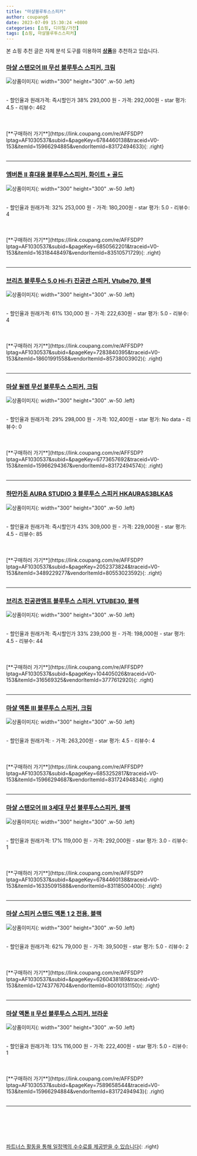 ```yaml
---
title: "마샬블루투스스피커"
author: coupang6
date: 2023-07-09 15:30:24 +0800
categories: [쇼핑, 디이털/가전]
tags: [쇼핑, 마샬블루투스스피커]
---
```


본 쇼핑 추천 글은 자체 분석 도구를 이용하여 [**상품**](https://link.coupang.com/a/bao1ui)을 추천하고 있습니다.

### [마샬 스탠모어 III 무선 블루투스 스피커, 크림](https://link.coupang.com/re/AFFSDP?lptag=AF1030537&subid=&pageKey=6784460138&traceid=V0-153&itemId=15966294885&vendorItemId=83172494633)

![상품이미지](https://thumbnail9.coupangcdn.com/thumbnails/remote/230x230ex/image/vendor_inventory/95c2/5a7dde419486252e83914c9b4732f09da9a864c24ec53a8b933691241d96.png){: width="300" height="300" .w-50 .left}


<br>
- 할인율과 원래가격: 즉시할인가 38%  293,000   원
- 가격: 292,000원
- star 평가: 4.5
- 리뷰수: 462
<br>
<br>
<br>
<br>
[**구매하러 가기**](https://link.coupang.com/re/AFFSDP?lptag=AF1030537&subid=&pageKey=6784460138&traceid=V0-153&itemId=15966294885&vendorItemId=83172494633){: .right}
<br>
<br>

---

### [엠버튼 II 휴대용 블루투스스피커, 화이트 + 골드](https://link.coupang.com/re/AFFSDP?lptag=AF1030537&subid=&pageKey=6850562201&traceid=V0-153&itemId=16318448497&vendorItemId=83510571729)

![상품이미지](https://thumbnail8.coupangcdn.com/thumbnails/remote/230x230ex/image/vendor_inventory/af36/6486dff9618013d98d97c2c4887d263f127e5b95b24175fd5312b7d45037.jpg){: width="300" height="300" .w-50 .left}


<br>
- 할인율과 원래가격: 32%  253,000   원
- 가격: 180,200원
- star 평가: 5.0
- 리뷰수: 4
<br>
<br>
<br>
<br>
[**구매하러 가기**](https://link.coupang.com/re/AFFSDP?lptag=AF1030537&subid=&pageKey=6850562201&traceid=V0-153&itemId=16318448497&vendorItemId=83510571729){: .right}
<br>
<br>

---

### [브리츠 블루투스 5.0 Hi-Fi 진공관 스피커, Vtube70, 블랙](https://link.coupang.com/re/AFFSDP?lptag=AF1030537&subid=&pageKey=7283840395&traceid=V0-153&itemId=18601991558&vendorItemId=85738003902)

![상품이미지](https://thumbnail7.coupangcdn.com/thumbnails/remote/230x230ex/image/retail/images/2023/04/21/10/8/12519f73-4473-4c8c-b279-9b6755ccd56c.jpg){: width="300" height="300" .w-50 .left}


<br>
- 할인율과 원래가격: 61%  130,000   원
- 가격: 222,630원
- star 평가: 5.0
- 리뷰수: 4
<br>
<br>
<br>
<br>
[**구매하러 가기**](https://link.coupang.com/re/AFFSDP?lptag=AF1030537&subid=&pageKey=7283840395&traceid=V0-153&itemId=18601991558&vendorItemId=85738003902){: .right}
<br>
<br>

---

### [마샬 윌렌 무선 블루투스 스피커, 크림](https://link.coupang.com/re/AFFSDP?lptag=AF1030537&subid=&pageKey=6773657692&traceid=V0-153&itemId=15966294367&vendorItemId=83172494574)

![상품이미지](https://thumbnail6.coupangcdn.com/thumbnails/remote/230x230ex/image/vendor_inventory/03e0/60624f8d3df229bd57651b7c56493f804ec3e6be841ee840dd42d6adba1b.jpg){: width="300" height="300" .w-50 .left}


<br>
- 할인율과 원래가격: 29%  298,000   원
- 가격: 102,400원
- star 평가: No data
- 리뷰수: 0
<br>
<br>
<br>
<br>
[**구매하러 가기**](https://link.coupang.com/re/AFFSDP?lptag=AF1030537&subid=&pageKey=6773657692&traceid=V0-153&itemId=15966294367&vendorItemId=83172494574){: .right}
<br>
<br>

---

### [하만카돈 AURA STUDIO 3 블루투스 스피커 HKAURAS3BLKAS](https://link.coupang.com/re/AFFSDP?lptag=AF1030537&subid=&pageKey=2052373824&traceid=V0-153&itemId=3489229277&vendorItemId=80553023592)

![상품이미지](https://thumbnail10.coupangcdn.com/thumbnails/remote/230x230ex/image/vendor_inventory/1e61/f0eb573c53f0de4705a45b5986743b444b7a16ba87d2e6346b3417332117.jpg){: width="300" height="300" .w-50 .left}


<br>
- 할인율과 원래가격: 즉시할인가 43%  309,000   원
- 가격: 229,000원
- star 평가: 4.5
- 리뷰수: 85
<br>
<br>
<br>
<br>
[**구매하러 가기**](https://link.coupang.com/re/AFFSDP?lptag=AF1030537&subid=&pageKey=2052373824&traceid=V0-153&itemId=3489229277&vendorItemId=80553023592){: .right}
<br>
<br>

---

### [브리츠 진공관앰프 블루투스 스피커, VTUBE30, 블랙](https://link.coupang.com/re/AFFSDP?lptag=AF1030537&subid=&pageKey=104405026&traceid=V0-153&itemId=316569325&vendorItemId=3777612920)

![상품이미지](https://thumbnail9.coupangcdn.com/thumbnails/remote/230x230ex/image/product/image/vendoritem/2019/04/02/3777612920/34f6eae0-4a77-4a5a-b565-80c6bd8ce790.jpg){: width="300" height="300" .w-50 .left}


<br>
- 할인율과 원래가격: 즉시할인가 33%  239,000   원
- 가격: 198,000원
- star 평가: 4.5
- 리뷰수: 44
<br>
<br>
<br>
<br>
[**구매하러 가기**](https://link.coupang.com/re/AFFSDP?lptag=AF1030537&subid=&pageKey=104405026&traceid=V0-153&itemId=316569325&vendorItemId=3777612920){: .right}
<br>
<br>

---

### [마샬 액톤 III 블루투스 스피커, 크림](https://link.coupang.com/re/AFFSDP?lptag=AF1030537&subid=&pageKey=6853252817&traceid=V0-153&itemId=15966294687&vendorItemId=83172494834)

![상품이미지](https://thumbnail6.coupangcdn.com/thumbnails/remote/230x230ex/image/vendor_inventory/4c1f/ae3ee41ca3224fadb5a13eaa1d29d219bfdb2bb226876f93be8ab26cb296.jpg){: width="300" height="300" .w-50 .left}


<br>
- 할인율과 원래가격: 
- 가격: 263,200원
- star 평가: 4.5
- 리뷰수: 4
<br>
<br>
<br>
<br>
[**구매하러 가기**](https://link.coupang.com/re/AFFSDP?lptag=AF1030537&subid=&pageKey=6853252817&traceid=V0-153&itemId=15966294687&vendorItemId=83172494834){: .right}
<br>
<br>

---

### [마샬 스탠모어 III 3세대 무선 블루투스스피커, 블랙](https://link.coupang.com/re/AFFSDP?lptag=AF1030537&subid=&pageKey=6784460138&traceid=V0-153&itemId=16335091588&vendorItemId=83118500400)

![상품이미지](https://thumbnail10.coupangcdn.com/thumbnails/remote/230x230ex/image/vendor_inventory/431d/46d2021e5cc8d57823ea4730c28cfdeb67418aea0f35d7e57f05b7051f86.jpg){: width="300" height="300" .w-50 .left}


<br>
- 할인율과 원래가격: 17%  119,000   원
- 가격: 292,000원
- star 평가: 3.0
- 리뷰수: 1
<br>
<br>
<br>
<br>
[**구매하러 가기**](https://link.coupang.com/re/AFFSDP?lptag=AF1030537&subid=&pageKey=6784460138&traceid=V0-153&itemId=16335091588&vendorItemId=83118500400){: .right}
<br>
<br>

---

### [마샬 스피커 스탠드 액톤 1 2 전용, 블랙](https://link.coupang.com/re/AFFSDP?lptag=AF1030537&subid=&pageKey=6260438189&traceid=V0-153&itemId=12743776704&vendorItemId=80010131150)

![상품이미지](https://thumbnail6.coupangcdn.com/thumbnails/remote/230x230ex/image/vendor_inventory/8867/ff89c5a1369e46da730498e0323bb0dc9360ca5b82cc4debe6c2fbc499f2.jpg){: width="300" height="300" .w-50 .left}


<br>
- 할인율과 원래가격: 62%  79,000   원
- 가격: 39,500원
- star 평가: 5.0
- 리뷰수: 2
<br>
<br>
<br>
<br>
[**구매하러 가기**](https://link.coupang.com/re/AFFSDP?lptag=AF1030537&subid=&pageKey=6260438189&traceid=V0-153&itemId=12743776704&vendorItemId=80010131150){: .right}
<br>
<br>

---

### [마샬 액톤 II 무선 블루투스 스피커, 브라운](https://link.coupang.com/re/AFFSDP?lptag=AF1030537&subid=&pageKey=7589658544&traceid=V0-153&itemId=15966294884&vendorItemId=83172494943)

![상품이미지](https://thumbnail10.coupangcdn.com/thumbnails/remote/230x230ex/image/vendor_inventory/945d/9f19a452867ce24026cf504da241362439c20c82c6b5cc43b1adc0c8d4ae.png){: width="300" height="300" .w-50 .left}


<br>
- 할인율과 원래가격: 13%  116,000   원
- 가격: 222,400원
- star 평가: 5.0
- 리뷰수: 1
<br>
<br>
<br>
<br>
[**구매하러 가기**](https://link.coupang.com/re/AFFSDP?lptag=AF1030537&subid=&pageKey=7589658544&traceid=V0-153&itemId=15966294884&vendorItemId=83172494943){: .right}
<br>
<br>

---
<br><br><br><br><br> [파트너스 활동을 통해 일정액의 수수료를 제공받을 수 있습니다](https://link.coupang.com/a/bao1ui){: .right}